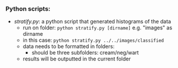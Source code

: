 ### Python scripts:

- *stratify.py*: a python script that generated histograms of the data 
	- run on folder: ```python stratify.py [dirname]``` e.g. "images" as dirname
	- in this case: ```python stratify.py ../../images/classified```
	- data needs to be formatted in folders:
		- should be three subfolders: cream/neg/wart
	- results will be outputted in the current folder

